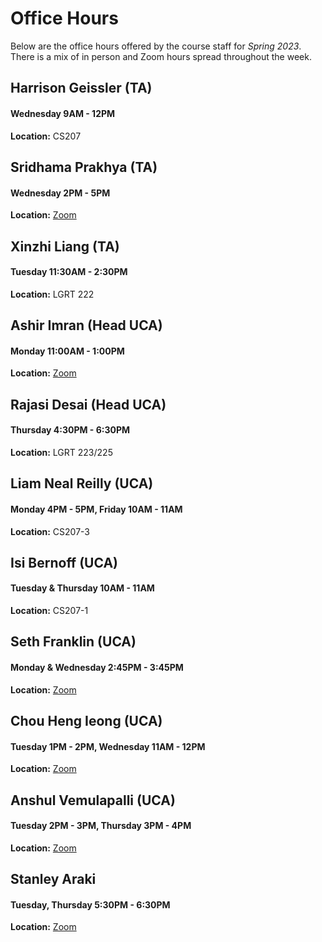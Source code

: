 # Office Hours

Below are the office hours offered by the course staff for _Spring 2023_. There is a mix of in person and Zoom hours spread throughout the week.

## Harrison Geissler (TA)

#### Wednesday 9AM - 12PM

**Location:** CS207

## Sridhama Prakhya (TA)

#### Wednesday 2PM - 5PM

**Location:** [Zoom](https://umass-amherst.zoom.us/my/sridhama)

## Xinzhi Liang (TA)

#### Tuesday 11:30AM - 2:30PM

**Location:** LGRT 222

## Ashir Imran (Head UCA)

#### Monday 11:00AM - 1:00PM

**Location:** [Zoom](https://umass-amherst.zoom.us/j/96338814025)

## Rajasi Desai (Head UCA)

#### Thursday 4:30PM - 6:30PM

**Location:** LGRT 223/225

## Liam Neal Reilly (UCA)

#### Monday 4PM - 5PM, Friday 10AM - 11AM

**Location:** CS207-3

## Isi Bernoff (UCA)

#### Tuesday & Thursday 10AM - 11AM

**Location:** CS207-1

## Seth Franklin (UCA)

#### Monday & Wednesday 2:45PM - 3:45PM

**Location:** [Zoom](https://umass-amherst.zoom.us/my/seth.franklin)

## Chou Heng Ieong (UCA)

#### Tuesday 1PM - 2PM, Wednesday 11AM - 12PM

**Location:** [Zoom](https://umass-amherst.zoom.us/j/3352032138)

## Anshul Vemulapalli (UCA)

#### Tuesday 2PM - 3PM, Thursday 3PM - 4PM

**Location:** [Zoom]()

## Stanley Araki

#### Tuesday, Thursday 5:30PM - 6:30PM

**Location:** [Zoom](https://umass-amherst.zoom.us/j/4852443899)

